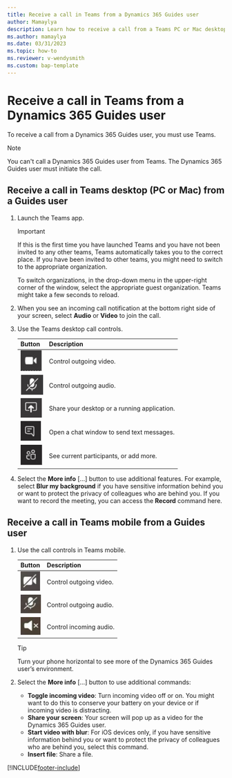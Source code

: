 ```yaml
---
title: Receive a call in Teams from a Dynamics 365 Guides user
author: Mamaylya
description: Learn how to receive a call from a Teams PC or Mac desktop or Teams mobile from a Dynamics 365 Guides user
ms.author: mamaylya
ms.date: 03/31/2023
ms.topic: how-to
ms.reviewer: v-wendysmith
ms.custom: bap-template
---
```


# Receive a call in Teams from a Dynamics 365 Guides user

To receive a call from a Dynamics 365 Guides user, you must use Teams.

> [!NOTE]
> You can't call a Dynamics 365 Guides user from Teams. The Dynamics 365 Guides user must initiate the call.

## Receive a call in Teams desktop (PC or Mac) from a Guides user

1. Launch the Teams app.

   > [!IMPORTANT]
   > If this is the first time you have launched Teams and you have not been invited to any other teams, Teams automatically takes you to the correct place. If you have been invited to other teams, you might need to switch to the appropriate organization.  
   >
   > To switch organizations, in the drop-down menu in the upper-right corner of the window, select the appropriate guest organization. Teams might take a few seconds to reload.

1. When you see an incoming call notification at the bottom right side of your screen, select **Audio** or **Video** to join the call.

1. Use the Teams desktop call controls.

   |Button|Description|
   |------------|----------------------------------------------|
   |![Video button.](media/calling-teams-video-button.JPG)|Control outgoing video.|
   |![Microphone button.](media/calling-teams-audio-button.JPG)|Control outgoing audio.|
   |![Share button.](media/calling-teams-share-button.JPG)|Share your desktop or a running application.|
   |![Chat button.](media/calling-teams-chat-button.JPG)|Open a chat window to send text messages.| 
   |![Participants button.](media/calling-teams-participants-button.JPG)|See current participants, or add more.|

1. Select the **More info** […] button to use additional features. For example, select **Blur my background** if you have sensitive information behind you or want to protect the privacy of colleagues who are behind you. If you want to record the meeting, you can access the **Record** command here.

## Receive a call in Teams mobile from a Guides user

1. Use the call controls in Teams mobile.

   |Button|Description|
   |------------|----------------------------------------------|
   |![Video button screenshot.](media/calling-teams-mobile-video-button.JPG)|Control outgoing video.|
   |![Microphone button screenshot.](media/calling-teams-mobile-audio-button.JPG)|Control outgoing audio.|
   |![Speaker button screenshot.](media/calling-teams-mobile-speaker-button.JPG)|Control incoming audio.|

   > [!TIP]
   > Turn your phone horizontal to see more of the Dynamics 365 Guides user’s environment.

1. Select the **More info** [...] button to use additional commands:

   - **Toggle incoming video**: Turn incoming video off or on. You might want to do this to conserve your battery on your device or if incoming video is distracting.
   - **Share your screen**: Your screen will pop up as a video for the Dynamics 365 Guides user.
   - **Start video with blur**: For iOS devices only, if you have sensitive information behind you or want to protect the privacy of colleagues who are behind you, select this command.
   - **Insert file**: Share a file.  

[!INCLUDE[footer-include](../includes/footer-banner.md)]
